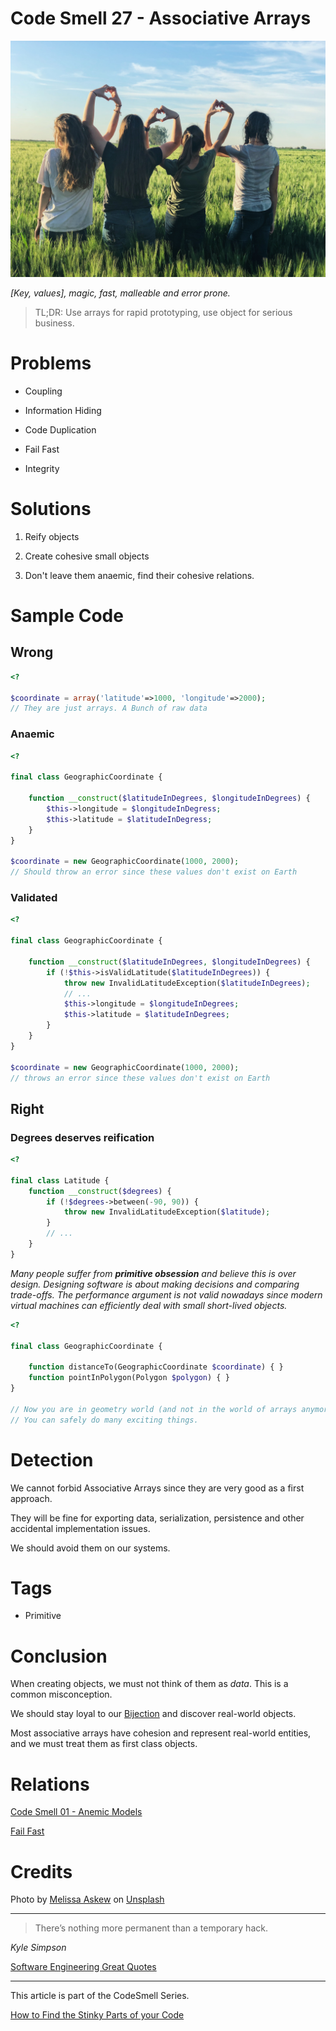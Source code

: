 # Code Smell 27 - Associative Arrays

![Code Smell 27 - Associative Arrays](Code%20Smell%2027%20-%20Associative%20Arrays.jpg)

*[Key, values], magic, fast, malleable and error prone.*

> TL;DR: Use arrays for rapid prototyping, use object for serious business.
 
# Problems

- Coupling

- Information Hiding

- Code Duplication

- Fail Fast

- Integrity

# Solutions

1. Reify objects

2. Create cohesive small objects

3. Don't leave them anaemic, find their cohesive relations.

# Sample Code

## Wrong 

[Gist Url]: # (https://gist.github.com/mcsee/ff148550e3d2018c2ee345ea0790e8fc)
```php
<?

$coordinate = array('latitude'=>1000, 'longitude'=>2000); 
// They are just arrays. A Bunch of raw data
```

### Anaemic

[Gist Url]: # (https://gist.github.com/mcsee/1ac19d1af240d28a59c01134cd487b7e)
```php
<?

final class GeographicCoordinate {

    function __construct($latitudeInDegrees, $longitudeInDegrees) {
        $this->longitude = $longitudeInDegress;
        $this->latitude = $latitudeInDegress;
    }
}

$coordinate = new GeographicCoordinate(1000, 2000);
// Should throw an error since these values don't exist on Earth
```

### Validated

[Gist Url]: # (https://gist.github.com/mcsee/4753e242da21027d2a8e7243de877250)
```php
<?

final class GeographicCoordinate {

    function __construct($latitudeInDegrees, $longitudeInDegrees) {
        if (!$this->isValidLatitude($latitudeInDegrees)) {
            throw new InvalidLatitudeException($latitudeInDegrees);
            // ...
            $this->longitude = $longitudeInDegrees;
            $this->latitude = $latitudeInDegrees;
        }
    }
}

$coordinate = new GeographicCoordinate(1000, 2000);
// throws an error since these values don't exist on Earth
```

## Right

### Degrees deserves reification

[Gist Url]: # (https://gist.github.com/mcsee/33f84258133eb9bafbac1f85532527c6)
```php
<?

final class Latitude {
    function __construct($degrees) {
        if (!$degrees->between(-90, 90)) {
            throw new InvalidLatitudeException($latitude);
        }
        // ...
    }
}
```

*Many people suffer from __primitive obsession__ and believe this is over design. 
Designing software is about making decisions and comparing trade-offs.
The performance argument is not valid nowadays since modern virtual machines can efficiently deal with small short-lived objects.*

[Gist Url]: # (https://gist.github.com/mcsee/9f7c55093672a63ec8c89ca24b9a7277)
```php
<?

final class GeographicCoordinate {

    function distanceTo(GeographicCoordinate $coordinate) { }
    function pointInPolygon(Polygon $polygon) { }
}

// Now you are in geometry world (and not in the world of arrays anymore). 
// You can safely do many exciting things.
```

# Detection

We cannot forbid Associative Arrays since they are very good as a first approach.

They will be fine for exporting data, serialization, persistence and other accidental implementation issues.

We should avoid them on our systems.

# Tags

- Primitive

# Conclusion

When creating objects, we must not think of them as *data*. This is a common misconception.

We should stay loyal to our [Bijection](https://github.com/mcsee/Software-Design-Articles/tree/main/Articles/Theory/The%20One%20and%20Only%20Software%20Design%20Principle/readme.md) and discover real-world objects.

Most associative arrays have cohesion and represent real-world entities, and we must treat them as first class objects.

# Relations

[Code Smell 01 - Anemic Models](https://github.com/mcsee/Software-Design-Articles/tree/main/Articles/Code%20Smells/Code%20Smell%2001%20-%20Anemic%20Models/readme.md)

[Fail Fast](https://github.com/mcsee/Software-Design-Articles/tree/main/Articles/Theory/Fail%20Fast/readme.md)

# Credits

Photo by [Melissa Askew](https://unsplash.com/@melissaaskew) on [Unsplash](https://unsplash.com/s/photos/group)

* * *

> There’s nothing more permanent than a temporary hack.

_Kyle Simpson_ 

[Software Engineering Great Quotes](https://github.com/mcsee/Software-Design-Articles/tree/main/Articles/Quotes/Software%20Engineering%20Great%20Quotes/readme.md)

* * *

This article is part of the CodeSmell Series.

[How to Find the Stinky Parts of your Code](https://github.com/mcsee/Software-Design-Articles/tree/main/Articles/Code%20Smells/How%20to%20Find%20the%20Stinky%20parts%20of%20your%20Code/readme.md)

